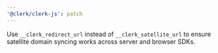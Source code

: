 ```yaml
---
'@clerk/clerk-js': patch
---
```


Use `__clerk_redirect_url` instead of `__clerk_satellite_url` to ensure satellite domain syncing works across server and browser SDKs.
